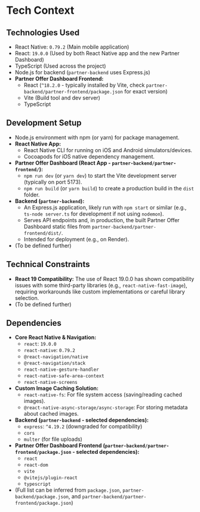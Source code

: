 # Tech Context

## Technologies Used
- React Native: `0.79.2` (Main mobile application)
- React: `19.0.0` (Used by both React Native app and the new Partner Dashboard)
- TypeScript (Used across the project)
- Node.js for backend (`partner-backend` uses Express.js)
- **Partner Offer Dashboard Frontend:**
    - React (`^18.2.0` - typically installed by Vite, check `partner-backend/partner-frontend/package.json` for exact version)
    - Vite (Build tool and dev server)
    - TypeScript

## Development Setup
- Node.js environment with npm (or yarn) for package management.
- **React Native App:**
    - React Native CLI for running on iOS and Android simulators/devices.
    - Cocoapods for iOS native dependency management.
- **Partner Offer Dashboard (React App - `partner-backend/partner-frontend/`):**
    - `npm run dev` (or `yarn dev`) to start the Vite development server (typically on port 5173).
    - `npm run build` (or `yarn build`) to create a production build in the `dist` folder.
- **Backend (`partner-backend`):**
    - An Express.js application, likely run with `npm start` or similar (e.g., `ts-node server.ts` for development if not using `nodemon`).
    - Serves API endpoints and, in production, the built Partner Offer Dashboard static files from `partner-backend/partner-frontend/dist/`.
    - Intended for deployment (e.g., on Render).
- (To be defined further)

## Technical Constraints
- **React 19 Compatibility:** The use of React 19.0.0 has shown compatibility issues with some third-party libraries (e.g., `react-native-fast-image`), requiring workarounds like custom implementations or careful library selection.
- (To be defined further)

## Dependencies
- **Core React Native & Navigation:**
    - `react`: `19.0.0`
    - `react-native`: `0.79.2`
    - `@react-navigation/native`
    - `@react-navigation/stack`
    - `react-native-gesture-handler`
    - `react-native-safe-area-context`
    - `react-native-screens`
- **Custom Image Caching Solution:**
    - `react-native-fs`: For file system access (saving/reading cached images).
    - `@react-native-async-storage/async-storage`: For storing metadata about cached images.
- **Backend (`partner-backend` - selected dependencies):**
    - `express`: `^4.19.2` (downgraded for compatibility)
    - `cors`
    - `multer` (for file uploads)
- **Partner Offer Dashboard Frontend (`partner-backend/partner-frontend/package.json` - selected dependencies):**
    - `react`
    - `react-dom`
    - `vite`
    - `@vitejs/plugin-react`
    - `typescript`
- (Full list can be inferred from `package.json`, `partner-backend/package.json`, and `partner-backend/partner-frontend/package.json`)
